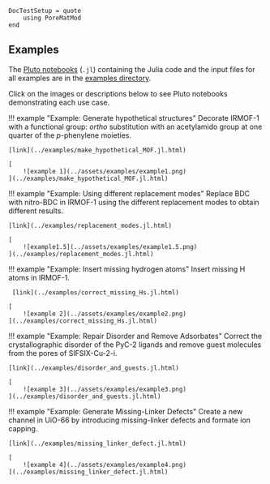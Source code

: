 ```@meta
DocTestSetup = quote
    using PoreMatMod
end
```

## Examples

The [Pluto notebooks](https://github.com/fonsp/Pluto.jl) (`.jl`) containing the Julia code and the input files for all examples are in the [examples directory](https://github.com/SimonEnsemble/PoreMatMod.jl/tree/master/examples).

Click on the images or descriptions below to see Pluto notebooks demonstrating each use case.

!!! example "Example: Generate hypothetical structures"
    Decorate IRMOF-1 with a functional group: *ortho* substitution with an acetylamido group at one quarter of the *p*-phenylene moieties.

    [link](../examples/make_hypothetical_MOF.jl.html)
    
    [
        ![example 1](../assets/examples/example1.png)
    ](../examples/make_hypothetical_MOF.jl.html)


!!! example "Example: Using different replacement modes"
    Replace BDC with nitro-BDC in IRMOF-1 using the different replacement modes to obtain different results.

    [link](../examples/replacement_modes.jl.html)

    [
        ![example1.5](../assets/examples/example1.5.png)
    ](../examples/replacement_modes.jl.html)

!!! example "Example: Insert missing hydrogen atoms"
     Insert missing H atoms in IRMOF-1.

     [link](../examples/correct_missing_Hs.jl.html)

    [
        ![example 2](../assets/examples/example2.png)
    ](../examples/correct_missing_Hs.jl.html)


!!! example "Example: Repair Disorder and Remove Adsorbates"
    Correct the crystallographic disorder of the PyC-2 ligands and remove guest molecules from the pores of SIFSIX-Cu-2-i.

    [link](../examples/disorder_and_guests.jl.html)

    [
        ![example 3](../assets/examples/example3.png)
    ](../examples/disorder_and_guests.jl.html)

!!! example "Example: Generate Missing-Linker Defects"
    Create a new channel in UiO-66 by introducing missing-linker defects and formate ion capping.

    [link](../examples/missing_linker_defect.jl.html)

    [
        ![example 4](../assets/examples/example4.png)
    ](../examples/missing_linker_defect.jl.html)
